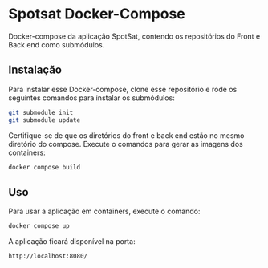 # Spotsat Docker-Compose

Docker-compose da aplicação SpotSat, contendo os repositórios do Front e Back end como submódulos.

## Instalação

Para instalar esse Docker-compose, clone esse repositório e rode os seguintes comandos para instalar os submódulos:

```sh
git submodule init
git submodule update
```

Certifique-se de que os diretórios do front e back end estão no mesmo diretório do compose.
Execute o comandos para gerar as imagens dos containers:

```sh
docker compose build
```

## Uso

Para usar a aplicação em containers, execute o comando:

```sh
docker compose up
```

A aplicação ficará disponível na porta:

```sh
http://localhost:8080/
```
